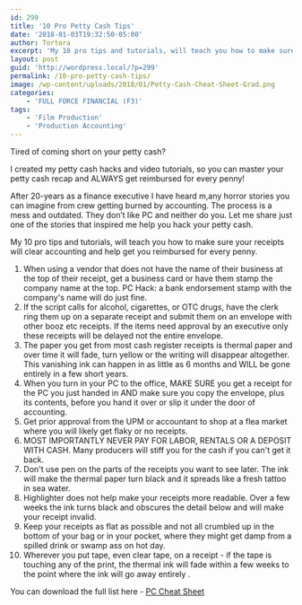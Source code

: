 ```yaml
---
id: 299
title: '10 Pro Petty Cash Tips'
date: '2018-01-03T19:32:50-05:00'
author: Tortora
excerpt: 'My 10 pro tips and tutorials, will teach you how to make sure your receipts will clear accounting and help get you reimbursed for every penny.  '
layout: post
guid: 'http://wordpress.local/?p=299'
permalink: /10-pro-petty-cash-tips/
image: /wp-content/uploads/2018/01/Petty-Cash-Cheat-Sheet-Grad.png
categories:
    - 'FULL FORCE FINANCIAL (F3)'
tags:
    - 'Film Production'
    - 'Production Accounting'
---
```


Tired of coming short on your petty cash?

I created my petty cash hacks and video tutorials, so you can master your petty cash recap and ALWAYS get reimbursed for every penny!

After 20-years as a finance executive I have heard m,any horror stories you can imagine from crew getting burned by accounting. The process is a mess and outdated. They don’t like PC and neither do you. Let me share just one of the stories that inspired me help you hack your petty cash.

My 10 pro tips and tutorials, will teach you how to make sure your receipts will clear accounting and help get you reimbursed for every penny.

1. When using a vendor that does not have the name of their business at the top of their receipt, get a business card or have them stamp the company name at the top. PC Hack: a bank endorsement stamp with the company's name will do just fine.
2. If the script calls for alcohol, cigarettes, or OTC drugs, have the clerk ring them up on a separate receipt and submit them on an envelope with other booz etc receipts. If the items need approval by an executive only these receipts will be delayed not the entire envelope.
3. The paper you get from most cash register receipts is thermal paper and over time it will fade, turn yellow or the writing will disappear altogether. This vanishing ink can happen in as little as 6 months and WILL be gone entirely in a few short years.
4. When you turn in your PC to the office, MAKE SURE you get a receipt for the PC you just handed in AND make sure you copy the envelope, plus its contents, before you hand it over or slip it under the door of accounting.
5. Get prior approval from the UPM or accountant to shop at a flea market where you will likely get flaky or no receipts.
6. MOST IMPORTANTLY NEVER PAY FOR LABOR, RENTALS OR A DEPOSIT WITH CASH. Many producers will stiff you for the cash if you can't get it back.
7. Don't use pen on the parts of the receipts you want to see later. The ink will make the thermal paper turn black and it spreads like a fresh tattoo in sea water.
8. Highlighter does not help make your receipts more readable. Over a few weeks the ink turns black and obscures the detail below and will make your receipt invalid.
9. Keep your receipts as flat as possible and not all crumbled up in the bottom of your bag or in your pocket, where they might get damp from a spilled drink or swamp ass on hot day.
10. Wherever you put tape, even clear tape, on a receipt - if the tape is touching any of the print, the thermal ink will fade within a few weeks to the point where the ink will go away entirely .

You can download the full list here - [PC Cheat Sheet](https://d2saw6je89goi1.cloudfront.net/uploads/digital_asset/file/429033/PETTY_CASH_CHEAT_SHEET.pdf)